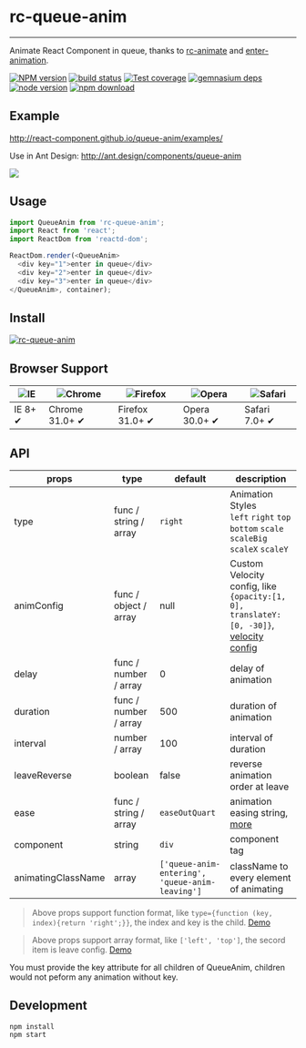 # rc-queue-anim
---

Animate React Component in queue, thanks to [rc-animate](https://github.com/react-component/animate) and [enter-animation](https://github.com/ant-design/enter-animation).

[![NPM version][npm-image]][npm-url]
[![build status][travis-image]][travis-url]
[![Test coverage][coveralls-image]][coveralls-url]
[![gemnasium deps][gemnasium-image]][gemnasium-url]
[![node version][node-image]][node-url]
[![npm download][download-image]][download-url]

[npm-image]: http://img.shields.io/npm/v/rc-queue-anim.svg?style=flat-square
[npm-url]: http://npmjs.org/package/rc-queue-anim
[travis-image]: https://img.shields.io/travis/react-component/queue-anim.svg?style=flat-square
[travis-url]: https://travis-ci.org/react-component/queue-anim
[coveralls-image]: https://img.shields.io/coveralls/react-component/queue-anim.svg?style=flat-square
[coveralls-url]: https://coveralls.io/r/react-component/queue-anim?branch=master
[gemnasium-image]: http://img.shields.io/gemnasium/react-component/queue-anim.svg?style=flat-square
[gemnasium-url]: https://gemnasium.com/react-component/queue-anim
[node-image]: https://img.shields.io/badge/node.js-%3E=_0.10-green.svg?style=flat-square
[node-url]: http://nodejs.org/download/
[download-image]: https://img.shields.io/npm/dm/rc-queue-anim.svg?style=flat-square
[download-url]: https://npmjs.org/package/rc-queue-anim


## Example

http://react-component.github.io/queue-anim/examples/

Use in Ant Design: http://ant.design/components/queue-anim

![](https://t.alipayobjects.com/images/rmsweb/T12PliXjXgXXXXXXXX.gif)

## Usage

```js
import QueueAnim from 'rc-queue-anim';
import React from 'react';
import ReactDom from 'reactd-dom';

ReactDom.render(<QueueAnim>
  <div key="1">enter in queue</div>
  <div key="2">enter in queue</div>
  <div key="3">enter in queue</div>
</QueueAnim>, container);
```

## Install

[![rc-queue-anim](https://nodei.co/npm/rc-queue-anim.png)](https://npmjs.org/package/rc-queue-anim)

## Browser Support

|![IE](https://raw.github.com/alrra/browser-logos/master/internet-explorer/internet-explorer_48x48.png) | ![Chrome](https://raw.github.com/alrra/browser-logos/master/chrome/chrome_48x48.png) | ![Firefox](https://raw.github.com/alrra/browser-logos/master/firefox/firefox_48x48.png) | ![Opera](https://raw.github.com/alrra/browser-logos/master/opera/opera_48x48.png) | ![Safari](https://raw.github.com/alrra/browser-logos/master/safari/safari_48x48.png)|
| --- | --- | --- | --- | --- |
| IE 8+ ✔ | Chrome 31.0+ ✔ | Firefox 31.0+ ✔ | Opera 30.0+ ✔ | Safari 7.0+ ✔ |

## API

| props      | type           | default | description    |
|------------|----------------|---------|----------------|
| type       | func / string / array | `right` | Animation Styles <br/>`left` `right` `top` `bottom` `scale` `scaleBig` `scaleX` `scaleY`|
| animConfig | func / object / array | null    | Custom Velocity config, like `{opacity:[1, 0], translateY:[0, -30]}`, [velocity config](http://julian.com/research/velocity) |
| delay      | func / number / array | 0       | delay of animation |
| duration   | func / number / array | 500     | duration of animation  |
| interval   | number / array | 100      | interval of duration |
| leaveReverse | boolean      | false   | reverse animation order at leave |
| ease       | func / string / array | `easeOutQuart` | animation easing string, [more](http://julian.com/research/velocity/#easing) |
| component  | string | `div` | component tag |
| animatingClassName | array | `['queue-anim-entering', 'queue-anim-leaving']` | className to every element of animating |

> Above props support function format, like `type={function (key, index){return 'right';}}`, the index and key is the child. [Demo](http://react-component.github.io/queue-anim/examples/param-func.html)

> Above props support array format, like `['left', 'top']`, the secord item is leave config. [Demo](http://react-component.github.io/queue-anim/examples/enter-leave.html)

You must provide the key attribute for all children of QueueAnim, children would not peform any animation without key.

## Development

```
npm install
npm start
```
